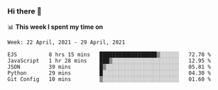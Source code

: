 ### Hi there 👋

📊 __This week I spent my time on__
<!--START_SECTION:waka-->
```text
Week: 22 April, 2021 - 29 April, 2021

EJS          8 hrs 15 mins   ██████████████████▒░░░░░░   72.70 % 
JavaScript   1 hr 28 mins    ███▒░░░░░░░░░░░░░░░░░░░░░   12.95 % 
JSON         39 mins         █▒░░░░░░░░░░░░░░░░░░░░░░░   05.81 % 
Python       29 mins         █░░░░░░░░░░░░░░░░░░░░░░░░   04.30 % 
Git Config   10 mins         ▒░░░░░░░░░░░░░░░░░░░░░░░░   01.60 % 
```
<!--END_SECTION:waka-->
<!--
**SREEHARI-M-S/SREEHARI-M-S** is a ✨ _special_ ✨ repository because its `README.md` (this file) appears on your GitHub profile.

Here are some ideas to get you started:

- 🔭 I’m currently working on ...
- 🌱 I’m currently learning ...
- 👯 I’m looking to collaborate on ...
- 🤔 I’m looking for help with ...
- 💬 Ask me about ...
- 📫 How to reach me: ...
- 😄 Pronouns: ...
- ⚡ Fun fact: ...
-->
